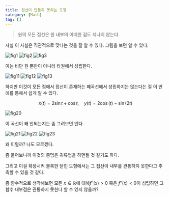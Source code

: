 ```yaml
---
title: 접선이 만들지 못하는 도형
category: [Math]
tag: []
---
```


> 원의 모든 접선은 원 내부의 어떠한 점도 지나지 않는다.

사실 이 사실은 직관적으로 맞다는 것을 잘 알 수 있다. 그림을 보면 알 수 있다.

![fig1](/assets/img/2021-04-02-no-tangent-shape-fig-1.png)
![fig2](/assets/img/2021-04-02-no-tangent-shape-fig-2.png)
![fig3](/assets/img/2021-04-02-no-tangent-shape-fig-3.png)

이는 비단 원 뿐만이 아니라 타원에서 성립한다.

![fig11](/assets/img/2021-04-02-no-tangent-shape-fig-11.png)
![fig12](/assets/img/2021-04-02-no-tangent-shape-fig-12.png)
![fig13](/assets/img/2021-04-02-no-tangent-shape-fig-13.png)

하지만 이것이 모든 점에서 접선이 존재하는 폐곡선에서 성립하지는 않는다는 걸 이 반례를 통해서 쉽게 알 수 있다.

$$x(t) = 2\sin{t} + \cos{t},\quad y(t)=2\cos(t)-\sin(2t)$$

![fig20](/assets/img/2021-04-02-no-tangent-shape-fig-20.png)

이 곡선이 왜 안되는지는 좀 그려보면 안다.

![fig21](/assets/img/2021-04-02-no-tangent-shape-fig-21.png)
![fig22](/assets/img/2021-04-02-no-tangent-shape-fig-22.png)
![fig23](/assets/img/2021-04-02-no-tangent-shape-fig-23.png)

왜 이럴까? 나도 모르겠다.

좀 물어보니까 이것의 증명은 귀류법을 하면될 것 같기도 하다.

그리고 이걸 확장시켜 볼록한 닫힌 도형에서는 그 접선이 내부를 관통하지 못한다고 추측할 수 있을 것 같다.

좀 함수적으로 생각해보면 모든 $x\in \mathbb{R}$에 대해$f''(x) > 0$ 혹은 $f''(x) < 0$이 성립하면 그 함수 내부점은 관통하지 못한다 할 수 있지 않을까?